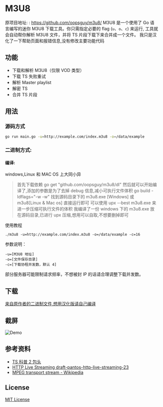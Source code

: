 # M3U8

原项目地址: : https://github.com/oopsguy/m3u8/
M3U8 是一个使用了 Go 语言编写的迷你 M3U8 下载工具。你只需指定必要的 flag (`u`、`o`、`c`) 来运行, 工具就会自动帮你解析 M3U8 文件，并将 TS 片段下载下来合并成一个文件。
我只是汉化了一下帮助页面和报错信息,没有修改主要功能代码

## 功能

- 下载和解析 M3U8（仅限 VOD 类型）
- 下载 TS 失败重试
- 解析 Master playlist
- 解密 TS
- 合并 TS 片段

## 用法

### 源码方式

```bash
go run main.go -u=http://example.com/index.m3u8 -o=/data/example
```

### 二进制方式:

#### 编译:

windows,Linux 和 MAC OS 上大同小异

> 首先下载依赖
> go get "github.com/oopsguy/m3u8/dl"
> 然后就可以开始编译了,添加的参数是为了去掉 debug 信息,减小可执行文件体积
> go build -ldflags="-w -w"
> 找到源码目录下的 m3u8.exe \[Windows\] 或 m3u8\[Linux \& Mac os\] 直接运行即可
> 可以使用 upx --best m3u8.exe 来进一步压缩可执行文件的体积
> 我编译了一份 windows 下的 m3u8.exe 放在源码目录,已进行 upx 压缩,想用可以自取,不想要删掉即可

使用教程

```
./m3u8 -u=http://example.com/index.m3u8 -o=/data/example -c=16
```

参数说明：

```
-u=[M3U8 地址]
-o=[文件保存目录]
-c=[下载协程并发数，默认 4]
```

部分服务器可能限制请求频率，不想被封 IP 的话请合理调整下载并发数。

## 下载

[来自原作者的二进制文件,想用汉化版请自己编译](https://github.com/oopsguy/m3u8/releases)

## 截屏

![Demo](./screenshots/demo.gif)

## 参考资料

- [TS 科普 2 包头](https://blog.csdn.net/cabbage2008/article/details/49281729)
- [HTTP Live Streaming draft-pantos-http-live-streaming-23](https://tools.ietf.org/html/draft-pantos-http-live-streaming-23#section-4.3.4.2)
- [MPEG transport stream - Wikipedia](https://en.wikipedia.org/wiki/MPEG_transport_stream)

## License

[MIT License](./LICENSE)
